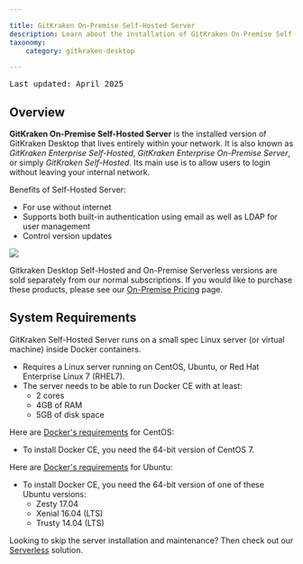 ```yaml
---

title: GitKraken On-Premise Self-Hosted Server
description: Learn about the installation of GitKraken On-Premise Self-Hosted Server
taxonomy:
    category: gitkraken-desktop

---
```

<kbd>Last updated: April 2025</kbd>

## Overview

**GitKraken On-Premise Self-Hosted Server** is the installed version of GitKraken Desktop that lives entirely within your network. It is also known as *GitKraken Enterprise Self-Hosted*, *GitKraken Enterprise On-Premise Server*, or simply *GitKraken Self-Hosted*. Its main use is to allow users to login without leaving your internal network.

Benefits of Self-Hosted Server:

- For use without internet
- Supports both built-in authentication using email as well as LDAP for user management
- Control version updates

<img src='/wp-content/uploads/manage-users.png' srcset='/wp-content/uploads/manage-users@2x.png 2x' class="help-center-img img-bordered">

<div class='callout callout--warning'>
    <p>Gitkraken Desktop Self-Hosted and On-Premise Serverless versions are sold separately from our normal subscriptions. If you would like to purchase these products, please see our <a href='https://www.gitkraken.com/git-client/on-premise-pricing?_gl=1*vtr4xk*_up*MQ..*_gs*MQ..&gclid=Cj0KCQjwqIm_BhDnARIsAKBYcmv98H0EKgytPnuCPuTqdL2vy4GQaCsizBMO9m8mz2n1hMMXO3AAw7YaAiyKEALw_wcB?source=help_center&product=gitkraken'>On-Premise Pricing</a> page.</p>
</div>

## System Requirements

GitKraken Self-Hosted Server runs on a small spec Linux server (or virtual machine) inside Docker containers.

  * Requires a Linux server running on CentOS, Ubuntu, or Red Hat Enterprise Linux 7 (RHEL7).
  * The server needs to be able to run Docker CE with at least:
    * 2 cores
    * 4GB of RAM
    * 5GB of disk space

Here are [Docker's requirements](https://docs.docker.com/engine/installation/linux/docker-ce/centos/) for CentOS:

  * To install Docker CE, you need the 64-bit version of CentOS 7.

Here are [Docker's requirements](https://docs.docker.com/engine/installation/linux/docker-ce/ubuntu/) for Ubuntu:

  * To install Docker CE, you need the 64-bit version of one of these Ubuntu versions:
    * Zesty 17.04
    * Xenial 16.04 (LTS)
    * Trusty 14.04 (LTS)

<div class='callout callout--neutral'>
  <p>Looking to skip the server installation and maintenance? Then check out our <a href="/gitkraken-desktop/stand-alone/">Serverless</a> solution.</p>
</div>




